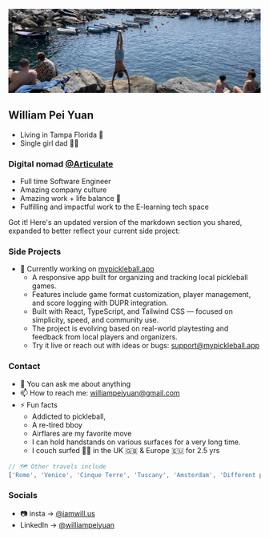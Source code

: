 [![iamwills banner image](./assets/github-banner.jpeg)](https://supwill.dev)

## William Pei Yuan
- Living in Tampa Florida 🌴
- Single girl dad 👧🏻

### Digital nomad [@Articulate](https://articulate.com/)
- Full time Software Engineer
- Amazing company culture
- Amazing work + life balance 🧘
- Fulfilling and impactful work to the E-learning tech space

Got it! Here's an updated version of the markdown section you shared, expanded to better reflect your current side project:

### Side Projects  
- 🌱 Currently working on [mypickleball.app](https://mypickleball.app/)  
  - A responsive app built for organizing and tracking local pickleball games.  
  - Features include game format customization, player management, and score logging with DUPR integration.  
  - Built with React, TypeScript, and Tailwind CSS — focused on simplicity, speed, and community use.  
  - The project is evolving based on real-world playtesting and feedback from local players and organizers.  
  - Try it live or reach out with ideas or bugs: support@mypickleball.app  

### Contact
- 💬 You can ask me about anything
- 📫 How to reach me: williampeiyuan@gmail.com
- ⚡ Fun facts
  - Addicted to pickleball,
  - A re-tired bboy
  - Airflares are my favorite move
  - I can hold handstands on various surfaces for a very long time.
  - I couch surfed 🏄‍♂️ in the UK 🇬🇧 & Europe 🇪🇺 for 2.5 yrs
```js
// 🗺️ Other travels include 
['Rome', 'Venice', 'Cinque Terre', 'Tuscany', 'Amsterdam', 'Different parts of the Netherlands', 'Brussels', 'Paris', 'Lyon', 'Madrid', 'Barcelona', 'Sevilla', 'Fez', 'Marrakesh', 'Sahara desert', 'Beijing', 'Shanghai', 'Shandong Province', 'Heibei', '...']
```
### Socials
- 📷 insta -> [@iamwill.us](https://www.instagram.com/iamwill.us/)
- LinkedIn -> [@williampeiyuan](https://www.linkedin.com/in/williampeiyuan/)
